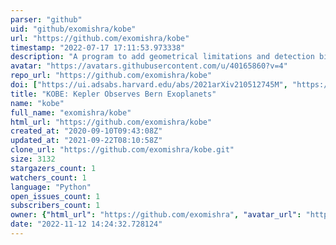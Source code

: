 ```yaml
---
parser: "github"
uid: "github/exomishra/kobe"
url: "https://github.com/exomishra/kobe"
timestamp: "2022-07-17 17:11:53.973338"
description: "A program to add geometrical limitations and detection biases of a transit survey to theoretical planetary systems."
avatar: "https://avatars.githubusercontent.com/u/40165860?v=4"
repo_url: "https://github.com/exomishra/kobe"
doi: ["https://ui.adsabs.harvard.edu/abs/2021arXiv210512745M", "https://ui.adsabs.harvard.edu/abs/2021ascl.soft06001M/abstract"]
title: "KOBE: Kepler Observes Bern Exoplanets"
name: "kobe"
full_name: "exomishra/kobe"
html_url: "https://github.com/exomishra/kobe"
created_at: "2020-09-10T09:43:08Z"
updated_at: "2021-09-22T08:10:58Z"
clone_url: "https://github.com/exomishra/kobe.git"
size: 3132
stargazers_count: 1
watchers_count: 1
language: "Python"
open_issues_count: 1
subscribers_count: 1
owner: {"html_url": "https://github.com/exomishra", "avatar_url": "https://avatars.githubusercontent.com/u/40165860?v=4", "login": "exomishra", "type": "User"}
date: "2022-11-12 14:24:32.728124"
---
```


